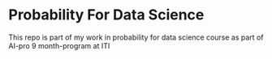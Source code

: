 # Probability For Data Science
This repo is part of my work in probability for data science course as part of AI-pro 9 month-program at ITI
